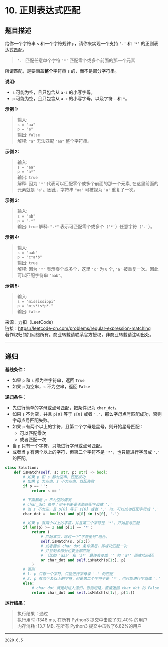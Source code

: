 # 10. 正则表达式匹配

## 题目描述

给你一个字符串 `s` 和一个字符规律 `p`，请你来实现一个支持 `'.'` 和 `'*'` 的正则表达式匹配。

> `'.'` 匹配任意单个字符
> `'*'` 匹配零个或多个前面的那一个元素

所谓匹配，是要涵盖**整个**字符串 `s` 的，而不是部分字符串。

**说明:**

- `s` 可能为空，且只包含从 `a-z` 的小写字母。
- `p` 可能为空，且只包含从 `a-z` 的小写字母，以及字符 `.` 和 `*`。

**示例 1:**

> 输入:  
> `s = "aa"`  
> `p = "a"`  
> 输出: `false`  
> 解释: `"a"` 无法匹配 `"aa"` 整个字符串。

**示例 2:**

> 输入:  
> `s = "aa"`  
> `p = "a*"`  
> 输出: `true`  
> 解释: 因为 `'*'` 代表可以匹配零个或多个前面的那一个元素, 在这里前面的元素就是 `'a'`。因此，字符串 `"aa"` 可被视为 `'a'` 重复了一次。

**示例 3:**

> 输入:  
> `s = "ab"`  
> `p = ".*"`  
> 输出: `true`
> 解释: `".*"` 表示可匹配零个或多个（`'*'`）任意字符（`'.'`）。

**示例 4:**

> 输入:  
> `s = "aab"`  
> `p = "c*a*b"`  
> 输出: `true`  
> 解释: 因为 `'*'` 表示零个或多个，这里 `'c'` 为 `0` 个, `'a'` 被重复一次。因此可以匹配字符串 `"aab"`。

**示例 5:**

> 输入:  
> `s = "mississippi"`  
> `p = "mis*is*p*."`  
> 输出: `false`

来源：力扣（LeetCode）  
链接：<https://leetcode-cn.com/problems/regular-expression-matching>  
著作权归领扣网络所有。商业转载请联系官方授权，非商业转载请注明出处。

---

## 递归

**基线条件：**

- 如果 `p` 和 `s` 都为空字符串，返回 `True`
- 如果 `p` 为空串，`s` 不为空串，返回 `False`

**递归条件：**

- 先进行简单的字母或点号匹配，把条件记为 `char_dot`。
- 如果 `s` 不为空，并且 `p[0]` 等于 `s[0]` 或者 `'.'`，那么字母点号匹配成功，否则字母点号匹配失败。
- 如果 `p` 有两个以上的字符，且第二个字母是星号，则开始星号匹配：
  - 可以匹配零次
  - 或者匹配一次
- 当 `p` 只有一个字符，只能进行字母或点号匹配。
- 或者当 `p` 有两个以上的字符，但第二个字符不是 `'*'`，也只能进行字母或 `'.'` 的匹配。

```python
class Solution:
    def isMatch(self, s: str, p: str) -> bool:
        # 如果 p 和 s 都为空串，匹配成功
        # 如果 p 为空串，s 不为空串，匹配失败
        if p == '':
            return s == ''

        # 下面都是 p 不为空的情况
        # char_dot 条件：用于判断是否能匹配字母或 '.'
        # 当 s 不为空，且 p[0] 等于 s[0] 或者 '.' 时，可以成功匹配字母或 '.'
        char_dot =  bool(s) and p[0] in (s[0], '.')

        # 如果 p 有两个以上的字符，并且第二个字符是 '*'，开始星号匹配
        if len(p) >= 2 and p[1] == '*':
            return (
                # 匹配零次，跳过一个“字符星号”组合。
                self.isMatch(s, p[2:])
                # 或者要求 char_dot 条件满足，即成功匹配一次
                # 并且剩余部分也要全部匹配
                # （比如 'aaa' 和 'a*' 最终会变成 '' 和 'a*' 而成功匹配）
                or char_dot and self.isMatch(s[1:], p)
            )
        # 否则
        # 1. p 只有一个字符，只能进行字母或 '.' 的匹配
        # 2. p 有两个及以上的字符，但是第二个字符不是 '*'，也只能进行字母或 '.' 的匹配
        else:
            # char_dot 满足时进入递归，否则短路，直接返回 char_dot 的 False
            return char_dot and self.isMatch(s[1:], p[1:])

```

**运行结果：**

> 执行结果：通过  
> 执行用时 :1348 ms, 在所有 Python3 提交中击败了32.40% 的用户  
> 内存消耗 :13.7 MB, 在所有 Python3 提交中击败了6.82%的用户

---

`2020.6.5`
